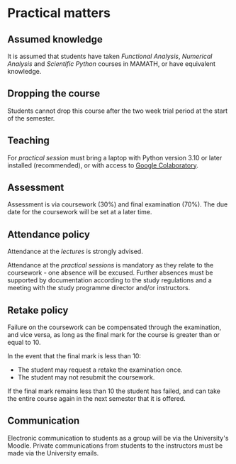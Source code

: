 # Practical matters

## Assumed knowledge

It is assumed that students have taken *Functional Analysis*, *Numerical
Analysis* and *Scientific Python* courses in MAMATH, or have equivalent
knowledge.

## Dropping the course

Students cannot drop this course after the two week trial period at the start
of the semester.

## Teaching

For *practical session* must bring a laptop with Python version 3.10 or later
installed (recommended), or with access to [Google
Colaboratory](https://colab.research.google.com).

## Assessment

Assessment is via coursework (30%) and final examination (70%). The due date
for the coursework will be set at a later time.

## Attendance policy

Attendance at the *lectures* is strongly advised.

Attendance at the *practical sessions* is mandatory as they relate to the
coursework - one absence will be excused. Further absences must be supported by
documentation according to the study regulations and a meeting with the study
programme director and/or instructors.

## Retake policy

Failure on the coursework can be compensated through the examination, and vice
versa, as long as the final mark for the course is greater than or equal to 10.

In the event that the final mark is less than 10:

- The student may request a retake the examination once.
- The student may not resubmit the coursework.

If the final mark remains less than 10 the student has failed, and can take the
entire course again in the next semester that it is offered.

## Communication

Electronic communication to students as a group will be via the University's
Moodle. Private communications from students to the instructors must be made
via the University emails.
